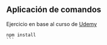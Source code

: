## Aplicación de comandos
Ejercicio en base al curso de [Udemy](https://www.udemy.com/node-de-cero-a-experto/learn/v4/t/lecture/9531566?start=0) 

````
npm install
```